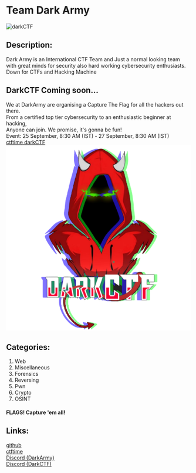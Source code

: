 # Team Dark Army  
![darkCTF](https://ctftime.org/media/cache/d0/c0/d0c00e45cf298278fbbc457f42129aea.png)

## Description:

Dark Army is an International CTF Team and Just a normal looking team with great minds for security also hard working cybersecurity enthusiasts. 
Down for CTFs and Hacking Machine

## DarkCTF Coming soon...
We at DarkArmy are organising a Capture The Flag for all the hackers out there.  
From a certified top tier cybersecurity to an enthusiastic beginner at hacking,  
Anyone can join. We promise, it's gonna be fun!  
Event: 25 September, 8:30 AM (IST) - 27 September, 8:30 AM (IST)  
[ctftime darkCTF](https://ctftime.org/event/1118)
![darkCTF](rgblogo.png)

## Categories:
1. Web
2. Miscellaneous
3. Forensics
4. Reversing
5. Pwn
6. Crypto
7. OSINT


#### FLAGS! Capture 'em all!

## Links:
[github](https://github.com/TeamDarkArmy)  
[ctftime](https://ctftime.org/team/26569)  
[Discord (DarkArmy)](https://discord.gg/b4YKgju)  
[Discord (DarkCTF)](https://discord.gg/T5x6zvA)

